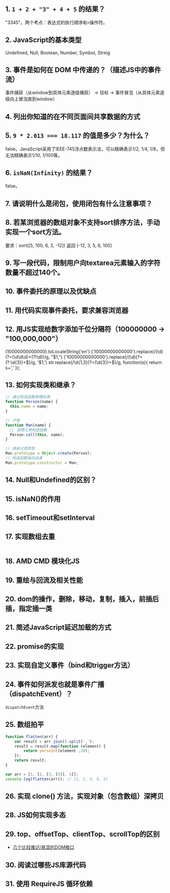 ## 1. `1 + 2 + "3" + 4 + 5` 的结果？
"3345"。两个考点：表达式的执行顺序和`+`操作符。

## 2. JavaScript的基本类型
Undefined, Null, Boolean, Number, Symbol, String

## 3. 事件是如何在 DOM 中传递的？（描述JS中的事件流）
事件捕获（从window到具体元素逐级捕获） -> 目标 -> 事件冒泡（从具体元素逐级向上冒泡直到window）

## 4. 列出你知道的在不同页面间共享数据的方式

## 5. `9 * 2.013 === 18.117` 的值是多少？为什么？
false。JavaScript采用了IEEE-745浮点数表示法，可以精确表示1/2, 1/4, 1/8，但无法精确表示1/10, 1/100等。

## 6. `isNaN(Infinity)` 的结果？
false。

## 7. 请说明什么是闭包，使用闭包有什么注意事项？


## 8. 若某浏览器的数组对象不支持sort排序方法，手动实现一个sort方法。
要求：sort([5, 100, 6, 3, -12]) 返回 [-12, 3, 5, 6, 100]

## 9. 写一段代码，限制用户向textarea元素输入的字符数量不超过140个。

## 10. 事件委托的原理以及优缺点

## 11. 用代码实现事件委托，要求兼容浏览器

## 12. 用JS实现给数字添加千位分隔符（100000000 -> "100,000,000"）
(10000000000000).toLocaleString('en')
('10000000000000').replace(/(\d)(?=(\d\d\d)+(?!\d))/g, "$1,")
('10000000000000').replace(/(\d)(?=(?:\d{3})+$)/g, '$1,')
str.replace(/\d{1,3}(?=(\d{3})+$)/g, function(s){
    return s+','
});

## 13. 如何实现类和继承？
```javascript
// 通过构造函数来模拟类
function Person(name) {
  this.name = name;
}

// 子类
function Man(name) {
  // 调用父类构造函数
  Person.call(this, name);
}

// 继承父类原型
Man.prototype = Object.create(Person);
// 构造函数指向自身
Man.prototype.constructor = Man;
```

## 14. Null和Undefined的区别？

## 15. isNaN()的作用

## 16. setTimeout和setInterval

## 17. 实现数组去重
```javascript

```

## 18. AMD CMD 模块化JS

## 19. 重绘与回流及相关性能

## 20. dom的操作，删除，移动，复制，插入，前插后插，指定插一类

## 21. 简述JavaScript延迟加载的方式

## 22. promise的实现

## 23. 实现自定义事件（bind和trigger方法）

## 24. 事件如何派发也就是事件广播（dispatchEvent）？
`dispatchEvent`方法


## 25. 数组拍平
```javascript
function flatten(arr) {
	var result = arr.join().split(',');
	result = result.map(function (element) {
		return parseInt(element ,10);
	});
	return result;
}

var arr = [1, [2, [3, [4]], 5]];
console.log(flatten(arr)); // [1, 2, 3, 4, 5]
```

## 26. 实现 clone() 方法，实现对象（包含数组）深拷贝

## 28. JS如何实现多态

## 29. top、offsetTop、clientTop、scrollTop的区别
- [几个比较难记/易混的DOM接口](https://github.com/renaesop/blog/issues/3)

## 30. 阅读过哪些JS库源代码

## 31. 使用 RequireJS 循环依赖 
